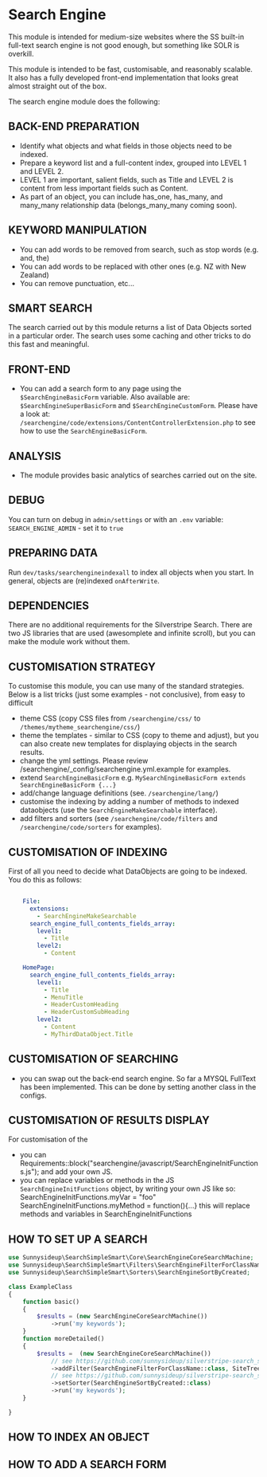 Search Engine
===================

This module is intended for medium-size websites where the SS built-in full-text search
engine is not good enough, but something like SOLR is overkill.

This module is intended to be fast, customisable, and reasonably scalable.
It also has a fully developed front-end implementation that looks great
almost straight out of the box.

The search engine module does the following:

BACK-END PREPARATION
--------------------
 - Identify what objects and what fields in those objects need to be indexed.
 - Prepare a keyword list and a full-content index, grouped into LEVEL 1 and LEVEL 2.
 - LEVEL 1 are important, salient fields, such as Title and LEVEL 2 is content from less important fields such as Content.
 - As part of an object, you can include has_one, has_many, and many_many relationship data (belongs_many_many coming soon).


KEYWORD MANIPULATION
--------------------
 - You can add words to be removed from search, such as stop words (e.g. and, the)
 - You can add words to be replaced with other ones (e.g. NZ with New Zealand)
 - You can remove punctuation, etc...

SMART SEARCH
------------
The search carried out by this module returns a list of Data Objects sorted
in a particular order.  The search uses some caching and other tricks to do this fast and meaningful.

FRONT-END
---------
 - You can add a search form to any page using the `$SearchEngineBasicForm` variable.
    Also available are: `$SearchEngineSuperBasicForm` and `$SearchEngineCustomForm`.
    Please have a look at: `/searchengine/code/extensions/ContentControllerExtension.php`
    to see how to use the `SearchEngineBasicForm`.

ANALYSIS
--------
 - The module provides basic analytics of searches carried out on the site.

DEBUG
-----
You can turn on debug in `admin/settings` or with an `.env` variable: `SEARCH_ENGINE_ADMIN` - set it to `true`

PREPARING DATA
--------------

Run `dev/tasks/searchengineindexall` to index all objects when you start. In general, objects are (re)indexed `onAfterWrite`.

DEPENDENCIES
------------
There are no additional requirements for the Silverstripe Search.
There are two JS libraries that are used (awesomplete and infinite scroll),
but you can make the module work without them.


CUSTOMISATION STRATEGY
----------------------
To customise this module, you can use many of the standard strategies.
Below is a list tricks (just some examples - not conclusive), from easy to difficult
  - theme CSS (copy CSS files from `/searchengine/css/` to `/themes/mytheme_searchengine/css/`)
  - theme the templates - similar to CSS (copy to theme and adjust), but you can also create new templates for displaying
     objects in the search results.
  - change the yml settings.  Please review /searchengine/\_config/searchengine.yml.example for examples.
  - extend `SearchEngineBasicForm` e.g. `MySearchEngineBasicForm extends SearchEngineBasicForm {...}`
  - add/change language definitions (see. `/searchengine/lang/`)
  - customise the indexing by adding a number of methods to indexed dataobjects (use the `SearchEngineMakeSearchable` interface).
  - add filters and sorters (see `/searchengine/code/filters` and `/searchengine/code/sorters` for examples).

CUSTOMISATION OF INDEXING
-------------------------
First of all you need to decide what DataObjects are going to be indexed.
You do this as follows:
```yml

    File:
      extensions:
        - SearchEngineMakeSearchable
      search_engine_full_contents_fields_array:
        level1:
          - Title
        level2:
          - Content

    HomePage:
      search_engine_full_contents_fields_array:
        level1:
          - Title
          - MenuTitle
          - HeaderCustomHeading
          - HeaderCustomSubHeading
        level2:
          - Content
          - MyThirdDataObject.Title
```


CUSTOMISATION OF SEARCHING
--------------------------
 - you can swap out the back-end search engine. So far a MYSQL FullText has been implemented.
    This can be done by setting another class in the configs.

CUSTOMISATION OF RESULTS DISPLAY
--------------------------------
For customisation of the
 - you can Requirements::block("searchengine/javascript/SearchEngineInitFunctions.js"); and add your own JS.
 - you can replace variables or methods in the JS `SearchEngineInitFunctions` object,
    by writing your own JS like so:
        SearchEngineInitFunctions.myVar = "foo"
        SearchEngineInitFunctions.myMethod = function(){...}
    this will replace methods and variables in SearchEngineInitFunctions


HOW TO SET UP A SEARCH
----------------------
```php
use Sunnysideup\SearchSimpleSmart\Core\SearchEngineCoreSearchMachine;
use Sunnysideup\SearchSimpleSmart\Filters\SearchEngineFilterForClassName;
use Sunnysideup\SearchSimpleSmart\Sorters\SearchEngineSortByCreated;

class ExampleClass
{
    function basic()
    {
        $results = (new SearchEngineCoreSearchMachine())
            ->run('my keywords');
    }   
    function moreDetailed()
    {
        $results =  (new SearchEngineCoreSearchMachine())
            // see https://github.com/sunnysideup/silverstripe-search_simple_smart/tree/master/src/Filters for examples
            ->addFilter(SearchEngineFilterForClassName::class, SiteTree::class)
            // see https://github.com/sunnysideup/silverstripe-search_simple_smart/tree/master/src/Sorters for examples
            ->setSorter(SearchEngineSortByCreated::class)
            ->run('my keywords');
    }   

}
```

HOW TO INDEX AN OBJECT
----------------------


HOW TO ADD A SEARCH FORM
------------------------
